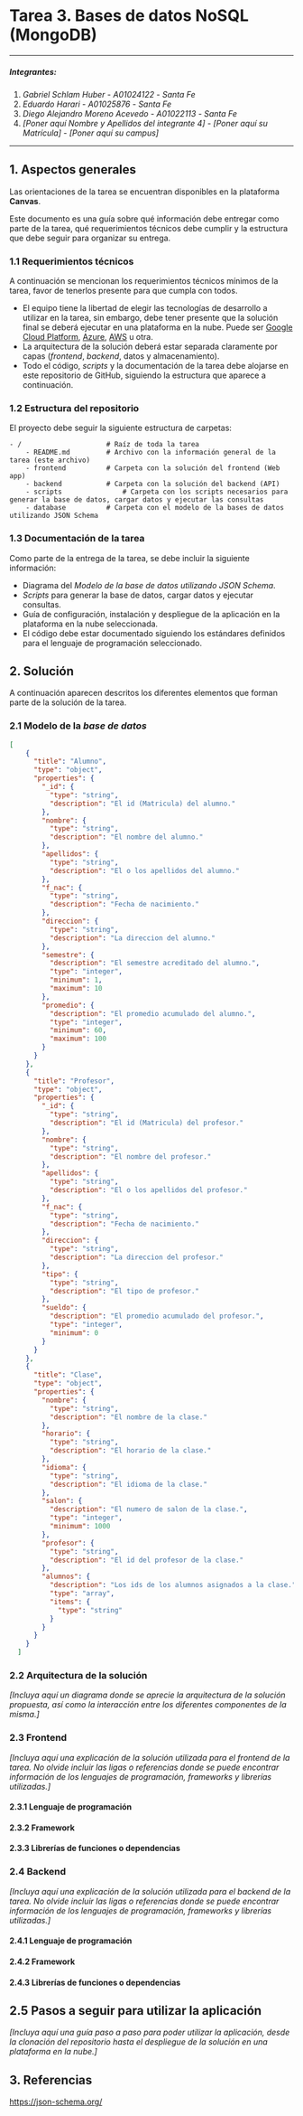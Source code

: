 # Tarea 3. Bases de datos NoSQL (MongoDB)

---

##### Integrantes:
1. *Gabriel Schlam Huber* - *A01024122* - *Santa Fe*
2. *Eduardo Harari* - *A01025876* - *Santa Fe*
3. *Diego Alejandro Moreno Acevedo* - *A01022113* - *Santa Fe*
4. *[Poner aquí Nombre y Apellidos del integrante 4]* - *[Poner aquí su Matrícula]* - *[Poner aquí su campus]*

---
## 1. Aspectos generales

Las orientaciones de la tarea se encuentran disponibles en la plataforma **Canvas**.

Este documento es una guía sobre qué información debe entregar como parte de la tarea, qué requerimientos técnicos debe cumplir y la estructura que debe seguir para organizar su entrega.


### 1.1 Requerimientos técnicos

A continuación se mencionan los requerimientos técnicos mínimos de la tarea, favor de tenerlos presente para que cumpla con todos.

* El equipo tiene la libertad de elegir las tecnologías de desarrollo a utilizar en la tarea, sin embargo, debe tener presente que la solución final se deberá ejecutar en una plataforma en la nube. Puede ser  [Google Cloud Platform](https://cloud.google.com/?hl=es), [Azure](https://azure.microsoft.com/en-us/), [AWS](https://aws.amazon.com/es/free/) u otra.
* La arquitectura de la solución deberá estar separada claramente por capas (*frontend*, *backend*, datos y almacenamiento).
* Todo el código, *scripts* y la documentación de la tarea debe alojarse en este repositorio de GitHub, siguiendo la estructura que aparece a continuación.

### 1.2 Estructura del repositorio

El proyecto debe seguir la siguiente estructura de carpetas:
```
- / 			        # Raíz de toda la tarea
    - README.md			# Archivo con la información general de la tarea (este archivo)
    - frontend			# Carpeta con la solución del frontend (Web app)
    - backend			# Carpeta con la solución del backend (API)
    - scripts		        # Carpeta con los scripts necesarios para generar la base de datos, cargar datos y ejecutar las consultas
    - database			# Carpeta con el modelo de la bases de datos utilizando JSON Schema

```

### 1.3 Documentación de la tarea

Como parte de la entrega de la tarea, se debe incluir la siguiente información:

* Diagrama del *Modelo de la base de datos utilizando JSON Schema*.
* *Scripts* para generar la base de datos, cargar datos y ejecutar consultas.
* Guía de configuración, instalación y despliegue de la aplicación en la plataforma en la nube  seleccionada.
* El código debe estar documentado siguiendo los estándares definidos para el lenguaje de programación seleccionado.

## 2. Solución

A continuación aparecen descritos los diferentes elementos que forman parte de la solución de la tarea.

### 2.1 Modelo de la *base de datos* 

```json
[
    {
      "title": "Alumno",
      "type": "object",
      "properties": {
        "_id": {
          "type": "string",
          "description": "El id (Matricula) del alumno."
        },
        "nombre": {
          "type": "string",
          "description": "El nombre del alumno."
        },
        "apellidos": {
          "type": "string",
          "description": "El o los apellidos del alumno."
        },
        "f_nac": {
          "type": "string",
          "description": "Fecha de nacimiento."
        },
        "direccion": {
          "type": "string",
          "description": "La direccion del alumno."
        },
        "semestre": {
          "description": "El semestre acreditado del alumno.",
          "type": "integer",
          "minimum": 1,
          "maximum": 10
        },
        "promedio": {
          "description": "El promedio acumulado del alumno.",
          "type": "integer",
          "minimum": 60,
          "maximum": 100
        }
      }
    },
    {
      "title": "Profesor",
      "type": "object",
      "properties": {
        "_id": {
          "type": "string",
          "description": "El id (Matricula) del profesor."
        },
        "nombre": {
          "type": "string",
          "description": "El nombre del profesor."
        },
        "apellidos": {
          "type": "string",
          "description": "El o los apellidos del profesor."
        },
        "f_nac": {
          "type": "string",
          "description": "Fecha de nacimiento."
        },
        "direccion": {
          "type": "string",
          "description": "La direccion del profesor."
        },
        "tipo": {
          "type": "string",
          "description": "El tipo de profesor."
        },
        "sueldo": {
          "description": "El promedio acumulado del profesor.",
          "type": "integer",
          "minimum": 0
        }
      }
    },
    {
      "title": "Clase",
      "type": "object",
      "properties": {
        "nombre": {
          "type": "string",
          "description": "El nombre de la clase."
        },
        "horario": {
          "type": "string",
          "description": "El horario de la clase."
        },
        "idioma": {
          "type": "string",
          "description": "El idioma de la clase."
        },
        "salon": {
          "description": "El numero de salon de la clase.",
          "type": "integer",
          "minimum": 1000
        },
        "profesor": {
          "type": "string",
          "description": "El id del profesor de la clase."
        },
        "alumnos": {
          "description": "Los ids de los alumnos asignados a la clase.",
          "type": "array",
          "items": {
            "type": "string"
          }
        }
      }
    }
  ]
```

### 2.2 Arquitectura de la solución

*[Incluya aquí un diagrama donde se aprecie la arquitectura de la solución propuesta, así como la interacción entre los diferentes componentes de la misma.]*

### 2.3 Frontend

*[Incluya aquí una explicación de la solución utilizada para el frontend de la tarea. No olvide incluir las ligas o referencias donde se puede encontrar información de los lenguajes de programación, frameworks y librerías utilizadas.]*

#### 2.3.1 Lenguaje de programación
#### 2.3.2 Framework
#### 2.3.3 Librerías de funciones o dependencias

### 2.4 Backend

*[Incluya aquí una explicación de la solución utilizada para el backend de la tarea. No olvide incluir las ligas o referencias donde se puede encontrar información de los lenguajes de programación, frameworks y librerías utilizadas.]*

#### 2.4.1 Lenguaje de programación
#### 2.4.2 Framework
#### 2.4.3 Librerías de funciones o dependencias

## 2.5 Pasos a seguir para utilizar la aplicación

*[Incluya aquí una guía paso a paso para poder utilizar la aplicación, desde la clonación del repositorio hasta el despliegue de la solución en una plataforma en la nube.]*

## 3. Referencias

https://json-schema.org/
